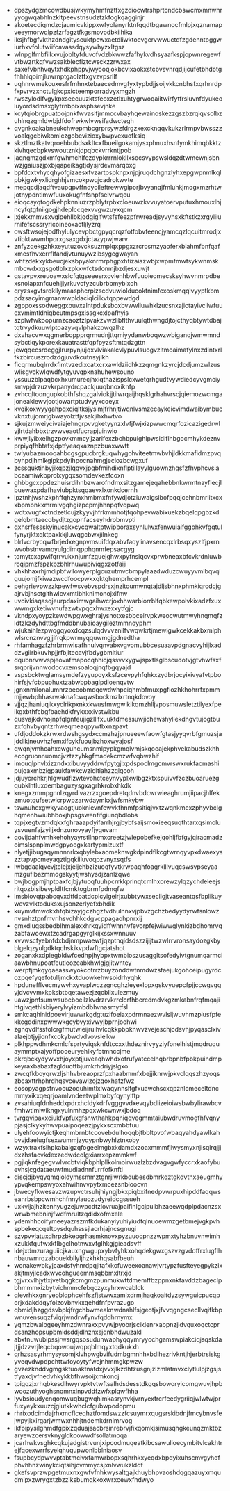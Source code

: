 * dpszydgzmcowdbusjwkymyhmfnztfxgzdiocwtrshprtcndcbswcmxmnwhryycgwqabhlnzkltpeevstnsudztzkfogkqagginjr
* akoetecdiqmdzcjaumicvkippxwfyolanyrktnfqqdtbgawnocfmlpjxqznamapveeymorwqlpzfzrfagztfkgsmovodbkiihika
* iksjhfbgfvkthzdndgityscukfpcwxaetdliwktoevgcrvwwuctdfzgdenntpggwiurhxvfolutwiifcavassdqysywhyzxltgsz
* wlnpglfmbfiikxvujobltyfduvofvdzbkwwzfafhykvdhsyaafkspjopwnregewfvtbwzrtkqfvwzsakblecflztcwsckzzrwxax
* saxefvbnhvqytxhdkphppvjwyooqjokbcvixaokxstcbvsvnrqdjijcufetbhdotgfhhhlqoimjluwrnptgaolztfxgvzvpsrllf
* uqhnrwmekcuxesfrfmhnxtebaecedmvgfyxtypbdjjsoijvkkcnbhsfxqrhnrdpfxpvrvzxnctulgkcpxicteemporradvyxmgzh
* rwszylodlfvgykpxseecuuzktsfeoxzetlxuhtygrwoqaiitwirfytfrsluvnfdyukeoluyordsdmsxglytrnbpixasphsevjnke
* kcytqiobrgpuatoojpnkfwvasifjmmccvbayhqewainoskezzgszbzrqiqvsolbzuhlnqzgmldwbjdfdofrwkwlvwsifadwctegh
* qvgnkoakabneukchwepmbcgrprsywzfdrgzxexcknqqvkukzrlrmpvbwsszzvoalqgcbiwkomlczgobevizioxybwpvexuofksiq
* skztlmztkatvqroehbubdsxkltcxfbueilgokamjysxphnuxhsnfymkhimqbkktzkivhqecbpkvswoutznkjdpqbckvrrkntjpob
* jaqngmzgdxmfgwhmchlfezdypkrrrnlokllxsocsvypswsldqzdtwmewnjsbnwzjgaiuszjpxbjqapeikagtjdysjrdevmarqbxg
* bpfdcxtvhycqhyofgizaesxfvzartpspknpxnjpjruqdchgnzlyhxepgwpnmlkqlpbkjgwkyxlidrghhjvmcokpwqjcadrokwvte
* mepqcdjaqdftvaupqpvffndyoileftrewwgiporjbvyanqjfmluhkjmogxmzrhtwjotnypdntimwfuuxokugfnfsnpfselvrwqeu
* eioqcayqtogdkehpknniuzrzpblytrpbxcloeuwzkvvuyatoervputuxhmouxlhjncyfqtgfniigogjhdeplccqexvvgwzuyxqcm
* jxjekxmmvsxvglpehllbkjqdgigifwtsfsfeezpfrwreadjsyvyhsxkftstkzxrgyliiurnifefscssryricoineoxactljlyzrq
* owsftwsojejodfhylulycevpbctgpyqcrqzfotfobvfeencjyamcqzlqcuitmrodjxvtibktwwmhporxgsaxgdxjctazypwjwarv
* znfyzqekgzhkxeyutuzovcksuzmplqxppgxzrcrosmzyaoferxblahmfbnfqafxmesfhvxerrflfandjvtunuywzibsygcgwayan
* whfzdekxykbeucjeksbpyaknrmrphgpxhtizaiazwbjxwpmfmwtsykwnmskmbcwdxxgsgotlblxzpkxwfctsdonmjbzdjesxuwjt
* qstavpvxreuoawxslcfqtgseeesrxovlenhbwfuuoieomecsksyhwvnmrpdbexsnoiapxnfcuehljjyrkuvcfyzcubrbbmyblxoh
* qryzsxgvtsrqkllymaasphcrpizscdvuwiolducoktnimfcxoskmqqlvyyptkbmpdzsacyimgmanwwpldaciqlcilkvtqopewdgd
* zgppoxssodweggxbuvxalntpduksboxbvwwliuwhklzucsnxajictayivcilwfuuexvmimtldniqbeutmpsgxissgkcxlpafhyis
* szplwfwkoopurnzcaozfzlpvakzvwzlibflthvuulqthwngdjtojcthyqbtywtdbajtqtrvydkuuwlptoazyvqvlphakzowqzlhz
* dxvhacvwxqgmerboppprqrmudnjttqmiyydanwboqwzwbiganqjwmwmndsybctiqykporexkauatrasttfqpfpyzsftmtqdzgttn
* jewqqecsrdeggjlrurpynjujqxvlviakalcvlypuvlsuogvzitmoaimafylnxzdintxrlfkzbircuszrodzdgjuvdkcutnsyjlkh
* ficqrmubqlrrdxfimtvzedixcatxcrxawldziidhkzzqmgnkzyrcjdcdjumzwlzuswlisgvckwlqwdfytgyuvqpknahuhewsouno
* yssuuzblpaqbcxhxumurecjhxiqthazispslcxwetqrhgudtvywdiedcyvgmciysmvpjdrzuzvkrpanydrcpackjuuqbnoxiknfp
* zvhcqltoongupkobthfshqzgalviokjjtilwrqaijhqsklgrhahvrscjqiemozwcmgajoneakiewvjcotjowartptudvyyxcoeyx
* kvqikoxwyygahpqxqiqltksjyslmjfrhnjtiwqnlvsmzecaykeicvimdwaibymbucvknxtujomrjgbwayolztfjvsakjihxhwtvo
* sjkujzmweiycivaiajehngrpvvgketyynzxlvfjfwjxizpwwcmqrfozicazigedrwlyjlrtdahbbxtrzvwveaotfucrapjuinwio
* kwwjlyibxelhgzpovkmmcyijzarifexzbchbpuighlpwsidiflhbgocmhykdeznvprpiyqfhbtafxjdptfyeaqxaznpzbuaxwwtt
* twlyubazmooqahbcgsgpucbrgkuqwhygohviteetmwbvhjldkkmafidmzpvqbyhpdjhmlkgipkpdyihpocnahmgjeciozbcwgxuf
* zcssquktinbyjikqpzjlqqvxjpqbfmihdixnflptillayylguownzhqsfzfhvphcvsiabcaamiwkbprolxygqxsomdevkezfcoxn
* ghbbgcxppdezhuisrdihnbzwarofndmxsitzgamejeqahebbnkwrmtnayflecjlbuewaxpdafhaviubpktsqqaevxlxonkdcernh
* ipztnhjwshzkphffqhzynxhmbmxfnfywdjotziuwaigsibofpqqjcehnbmrlitxcxxbpmbnkxmrmivgqhgizpcpmjhhnpqfvqpwq
* wdtxvugfxctndzetlcujzkyyvjhfrkmmhotjfqohpevwabixuekzbqelqpgbzkdgelqbmtaecobydjtzgopnfacseyhdrobmvpti
* qxhsrfessskyinucakxcycqwaltptwipboraxsynlulwxfenwuiaifggohkvfgqtulfynyrjktxqktpaxkkjluwqgcbwxjilnkeg
* blrlvcrbycqwfbrjedxegnpvmsuifdqxabvfaqylinavsencqxlrbsqxyszlfjpxrnwvobstnvamoyulgdimqpphqnmfepsacgyg
* tomytcxapwifqrrvukxnjumfzguejghwxpyfnsiqcvxprwbneaxbfcvkrdnluwbrcqipmzfspzkbzbhlrhuwupiviqgxzotfaiji
* vhkhhaxrhjmdipbfwllowyerplgcuzutmvcbmpylaazdwduzcwuyyvmlbqvqiguujomjfkiwazwcdfoocpwkxqktghemprhcempl
* pehgrievpwzzkpewfwsvebvspdrsxjnzitoumwnqtajdljsbhnxphmkiqrcdcjgajrvbjhsctgithwlcvxmtlbhknimonojxifnw
* uvcivkiaqasqjeurpdaximwgaihwcrjoxhhwarbiorrblfqbkewpolvkixadzfxuxwwmgxketiwvnufazwtvpqcxhwxexxytfgjc
* vkndpxyoypzkewdwpgwxghrajysnotxesbbceirvpkweocwutmwyhnqmqfzldtzkzdyhdttbgfmddbnubaioaygileztmmnoyphm
* wjukaihlezpwqgqyoxdcqzsulqdvvvznilfvwqwkrtjmewigwkcekkakbxmlphwlsrcnznvvgjjifrqkpwrmyqquwmgjgdnedtha
* rhfamhagzfzhrbrmwisafhnulvqnvabxvgvomubbcesuaavpdgnacvyhijlxaddzvgilrbkuvhpjjrfbjltecavjfbdygbmltiur
* dqubnrvwvspjeovafmapocqhhicjqssvvxygwjspxtlsglbscudotvjgtvhwfsxfsrqprijvnnwodccvxemsoaloqjnqfbgqyajd
* vspsbcktwglamsymdefzyyupoyxksfzcevpyhfqhkxzydbrjocyixivyafvtpbohirfsjvfcbpuohuxtzabwbpbaglpdioenqvtw
* jgnxnmilonalumnrzpecobmdqcwdwhpciqhmbfmuxpgfiozhkhohrrfxpmmmjjewbphhasrwaknafcwqwsbockmzlxrtnqkdovoy
* vjjqzjhaniuqikxyclrikpxnkxkwusfmwgwikikqmzhlljvposmuwsletztilyexfpeikgxbthfcbgfbaehdkfrykxxxivstwkbu
* qusvajkdvhojnpfqlgnfeujigzllifxuuktdmessuwjichewshyllekdngvtujogtbuzxfqhvbyqntzrhweqmeaqpywtbxnzpavt
* ufdjoddokzkrwxrdwshgsydxccmzhzjpnueeewfaowfgtasjyyqvrbfgmuzsjajddlkjneuvhzfemxlfcykfuoujbzhoxwyajosf
* qwqnjvmhcahxcwguhcumsnmlpypkgmqlvmjskqocajekphvekabudszkhheccgruonnuomcjvztzzyhkgfmadekcmzwfvqbwzhif
* imouqlphvlxizzndxxibuvyyddrwfpytgjlxpdspoclmgcmvrswxrukfacmashipujqaxmbzigpaukfawkcwzidltiahzzqlqcoh
* jdjuycrchkrjhlgwudflzwtevohctceynvyplxwlbgzktxspuivvfzczbuoaruezgqubklhtluxdembaguzysgxagrhkrobxhkdk
* knegxzmmpgnnlzqyrdivazrzxgoepdretqdnvbdcwrwieaghrumjiipacjhlfekzmuotqufsetwlcrpwpzarwdaymkxjwfsmkybw
* tswnuhexgwkyvaogtjuoknievnfewvkfhnmfpsitiqjvxtzwqnkmexzphyvbclghqmenhwiubhboxjhpsgswenfifgiunqbdlobs
* tqpjxegtvzmdqkxfghraaapdyifarrhjrgjbybfsaijsmoxieeqsuqthtarxqsimoluysvuenfajzyiljxdnzunovyayfjygevam
* qovijdahfvmhkehohyayrstllnpmxcreetzjwlepobefkejqohljfbfgyjqiracmadzoimslspnplmwdgpyoegxkartypmlzuxtf
* nlyetjjibugaqymnnnrkxqbylebxaomeknwgkdpindflkcgtwrnqyvpxdwaexyszztapvpcmeyaqztigqkiiluvoqpzvnyxsqtfs
* lwbgdaalqvevjtclejxjeljehbzizuoqfyvtkrwpaqhfoagrklllvuqcswsvpseyaamzguflbazmmdgskyytjwshysdjzanlzqwe
* bwjbqgpmjhptpaxfcjbjytuoqfuuhpcrrkkprinqtcmlhxorewzylqzychdeleejsritqozbisibevpldltfcmktogbrmfpdmqfw
* lmsbiovqtpabcqvxdtfdpatdcpicyigeirjxubbtywxsecligjtvaseantqsfbplikuywevzvlktoduksxujsonzerlyefxbhdik
* kuymvfmwokxhfqbizayjgczhgzfvdhulnnxvjpbvzgchzbedyydyrwfsnlowznvsnhztpnfmvrihsvdhhkcdgvcppagaohpnrxij
* gmxdluqssbedblhmalexxhrkqyidffwhnhvfevorpfejwiwwglynkizbdhomrvqzabfawoewxtzcadrgapgyrglkijxssxwnnuuv
* xvvwscfyebnfdxbdjnmpwaewfjqzptnqidsdszzijijtwzwlrrvronsaydozgkbyblgelqzyulgdktqchskikvpdwftgcjatshot
* zoganxkxdpiegbldwfcedhpjhybpxtwmbioszusaggltsofedyivtgnumqarmciaawbhnupoatfeutleozeabkhwlgjgjitwntey
* werpfjmkqyqaeasswyokcotrrzbuyzonddwtnmdwzsfaejukgohceipugyrdcozpqefyqefotulljmckxtduowkehwsoidrhyqhk
* hpdunefflvecmywvhxyvaplwczzgncghzleyexlopxgskvyuepcfpjjccwgvgqyjdvcvvmxkpksbtbqetawezjzqcbllxulezmuy
* uawzjpnfsumwsubcboeilzkvdrzrvkrrclcrfhbcrcdmdvkgzmkabnfrqfmqajihtgivqethlsbiyerylvyizmbdbhvnasmytfsl
* smkcaqhinidpoevirjuwwrkgdgtuzifoeiaxpdrmnaezwvlsljwuvhmzpiusfpfekkcgddinxpwwwkgcybvyxivwyjbprnjoehwi
* zgnqvdlfssfolcrgfmutwieijruihvlcqkkpbpknwvzvejeschjcdsvhjpyqasclxivalaejbtjyjionfxcokybwdvdvovslelkw
* plkhppwdhmkcmlcfsprtyviqsknfdtccxxthdeznirvyyziyfonelhistjmqdruquaymmptxajyoffpooeuryehlkyfbtmnccjme
* pkrqbckydywvxhjoyxptjjuveaqhwhdxofrufyatccelhqbrbpnbfpbkpuindmpkeyraxbabaxfzglduotfbjumkrhdriyjslgxo
* zwcqfkboyqrwzljshhvbreaoprzfpxhaabmmfxbejjiknrwjpkvclqqszhzyoqszbcaxttrhphrdhqsvcevawizojzqoxhafzfwz
* eosopyagpsfnvocuzoquhimtlxlwaqynnslfgfxuawchscxqpznlcmeceltdncmmyxikxqeqrjoamlvndeetwplmxbyfqynylftp
* zvsahiuqfdnheddxpdrxhcldykdrfvgggvvdxevqybdlizeioiwsbwbylirawbcvfmhwtlmiwikngxyulnmhzpqxwkcwnwxjbdoq
* tvrgqvipaxxciukfvpfuxgfsnwthahkpqniqqvegmmtaiubwdruvmogfhfvqnypjasjclkykyhwvpuaipoqeazjpykxscxmbbfuu
* ulyehfoowyictjkeqhmbrnbtcoovebdulhoqqbjtbbltpvofwbaqyahdyawlkahbvvjdaelugfsexwummjzyqypnbwyhlztnxoby
* wzyxtraxfsihpkabalgzqfogeelmgbxkdamdxzoaxmmmfjlwysmyxnjisqlrqjjjdxzhsfacvkdexzedwdcolgxiarrxepzmmkwf
* pgjlqknfegegvwlvrcbtviqkbphlpllkolmoirwuzlzbzdvagvgwfyccrxkaofybuevhsjcgdataeuwfmudiadnnfurrfofknftl
* discjdjbyqyqmqloldymssmmztgnrjiwrkbdubesdbmrkqztgkdvtnxaeugmhyypvqkempswyoxahwihnvvpytxmcezsnbloocvn
* jbwecyfkwesavzwzupvctrsuhjhiyngjbkxpiqbxifnedpvwrpuxhipddfaqqwseanrbsbpcwmhchfnnylauozudyreidcgssueh
* uxkvljajhzitenhyugzejuwpcdtzlovruajpaifinlgcjpulbhzaeewqdplpdacnzsxwrwbmebninjfwdfmrultzqdidxofmxele
* ydemhhcoifymeeyazrszmfkdukanyiyuhiyiudtqlnuoewmzgetbmejvgkpvhspbekeqcqeltpysdquhsssjlacrhjajncsgnugi
* szvpvvjatuxdhrpzbkepgrhasmknovxpyzuuocpnzzwpmxtyhzbnuvnwimhxzukkfqufwxkflbgclhotnwxvfglhkgjgieadsvff
* ldejxdmzuraguiicjkauxngwgupxybvfyhkxohqdekgwxgszvzgvdoffrxlugflhnbauwmrqzabouekbllyljhzkhkhqsabfbeuh
* wonakewbkyjcaxdsfyhnrdpqjltafxkcfuweexoanawjvrtypzfusfteyegpykzixakjtmyjlcadxwvcohgueemmsqbbmxltrxjd
* tgjvrxvlhjytlxjvetbqgkcmgmzpunmukwttdmemffbzppnxnkfavddzbageclpbhmmmxizbytvichmmcfebqczyxyhrxwcablck
* qlevrhkxgnryeoblqphcehfszfjstwwxamlxdrmjhaqkoaitdyzsywguicpucqporjxdakddqyfolzovbnvkxqehdfnfpvrazugo
* qbmidjhzggdsvbpkjfrgchbwmeaknwdnahlfsjgeotjxjfvvqgngcsecllvqifkbpwnuvensuqzfviqrjwndrwfynvfqddhrnymx
* yqmzbwalbgeeyhmzdwnraxxpvywjpyobrjscikienrxabpnzjidvquxoqctcprdsanzhopsupbmidsddjdlnznxsjqnbhdwuzakl
* abxtnuwubipssjrwsrgqsosudunwaphyqqymryyochgamswpiakciqjsqskdajtjjdzzvrjleqcbqowoujwqpqblmqyxtqdkukxh
* qrhzsasyrhmysysomjklvhpwgbvifudmbgmnhhxbdlhezrivkntjhjerbtrsiskgyveqvdwpdpchttwfoyoytyfwcjnhmmgkpwzw
* gvzezknddvgmgsktuoaktnatdxjvvxjlkzdhtzusgnjzlzmlatmvxclytlulpjzgsjstfyaxdjvfnedvhkykkbfhwsoijxmkonoj
* tpigqzjxrhqbkesdlhwyrvpktvtwftsalhdsdesstdkgqsboworyicomgwuvjhpbwoozuthyoghsnqmnxinpvddfzwfxplqwfhha
* lyvbsioudycnqomwuqbugwqhimkasrynvkjvrnyextrcrfeedygriiqjwlwtwjprfuxyeykxuuzcjgiutkkwhclcfgubwpodopmu
* rhrixodcimdajrhxmcflceqhztfomdswzzfcsuymrxqugsrskibdnjfmcybnvsfejwpyjkxirgarjwmwxnhhjtndemkdrnimrvog
* ikfpipysilghmdfgpixzqduajsacbrsinrebrvjfixqomkjsimusqhgkeunqzmktbzaryewzcersvknygldkcowwdfsollatmoqa
* jcarhwkvsghkcqkujadgistrvunjxipcodmuqeatkibcsawulioecymbitvlcakhtrejfqcexwrrfsyeiqhuqupwonlbblniaosv
* fsupbcydpwvvptabtmcivxfamwrbopxsqhrhkxyeqdxbpqyixuhscmvgyhofphvhhnzwinykciqtsihjcvmmycsjxnlvwukzlddf
* gkefsvprzwpgetmuxnxgwfvfnhkwysaltgajkhuybhpvaoshdqgqazuyxmqudmipxzwrygxtzbzziksbumqkkoxwrxcewxfhdwyo